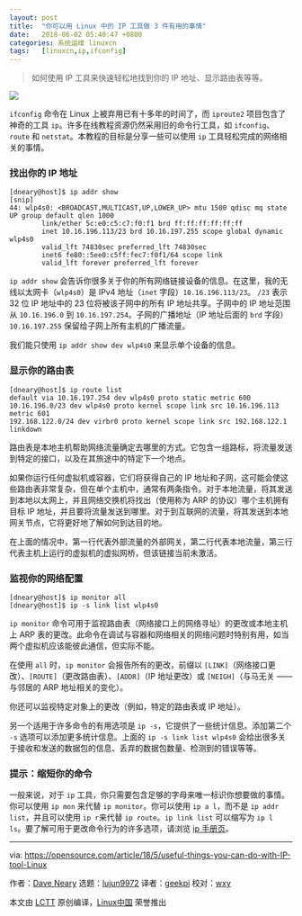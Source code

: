 ```yaml
---
layout: post
title:	"你可以用 Linux 中的 IP 工具做 3 件有用的事情"
date:	2018-06-02 05:40:47 +0800 
categories:	系统运维 linuxcn 
tags:	[linuxcn,ip,ifconfig]
---
```




> 
> 如何使用 IP 工具来快速轻松地找到你的 IP 地址、显示路由表等等。
> 
> 
> 


![](/Asserts/Images//attachment/album/201806/02/054023w7grjr6cjew6gz3e.jpg)


`ifconfig` 命令在 Linux 上被弃用已有十多年的时间了，而 `iproute2` 项目包含了神奇的工具 `ip`。许多在线教程资源仍然采用旧的命令行工具，如 `ifconfig`、`route` 和 `netstat`。本教程的目标是分享一些可以使用 `ip` 工具轻松完成的网络相关的事情。


### 找出你的 IP 地址



```
[dneary@host]$ ip addr show
[snip]
44: wlp4s0: <BROADCAST,MULTICAST,UP,LOWER_UP> mtu 1500 qdisc mq state UP group default qlen 1000
        link/ether 5c:e0:c5:c7:f0:f1 brd ff:ff:ff:ff:ff:ff
        inet 10.16.196.113/23 brd 10.16.197.255 scope global dynamic wlp4s0
        valid_lft 74830sec preferred_lft 74830sec
        inet6 fe80::5ee0:c5ff:fec7:f0f1/64 scope link
        valid_lft forever preferred_lft forever

```

`ip addr show` 会告诉你很多关于你的所有网络链接设备的信息。在这里，我的无线以太网卡（`wlp4s0`）是 IPv4 地址（`inet` 字段）`10.16.196.113/23`。 `/23` 表示 32 位 IP 地址中的 23 位将被该子网中的所有 IP 地址共享。子网中的 IP 地址范围从 `10.16.196.0` 到 `10.16.197.254`。子网的广播地址（IP 地址后面的 `brd` 字段）`10.16.197.255` 保留给子网上所有主机的广播流量。


我们能只使用 `ip addr show dev wlp4s0` 来显示单个设备的信息。


### 显示你的路由表



```
[dneary@host]$ ip route list
default via 10.16.197.254 dev wlp4s0 proto static metric 600
10.16.196.0/23 dev wlp4s0 proto kernel scope link src 10.16.196.113 metric 601
192.168.122.0/24 dev virbr0 proto kernel scope link src 192.168.122.1 linkdown

```

路由表是本地主机帮助网络流量确定去哪里的方式。它包含一组路标，将流量发送到特定的接口，以及在其旅途中的特定下一个地点。


如果你运行任何虚拟机或容器，它们将获得自己的 IP 地址和子网，这可能会使这些路由表非常复杂，但在单个主机中，通常有两条指令。对于本地流量，将其发送到本地以太网上，并且网络交换机将找出（使用称为 ARP 的协议）哪个主机拥有目标 IP 地址，并且要将流量发送到哪里。对于到互联网的流量，将其发送到本地网关节点，它将更好地了解如何到达目的地。


在上面的情况中，第一行代表外部流量的外部网关，第二行代表本地流量，第三行代表主机上运行的虚拟机的虚拟网桥，但该链接当前未激活。


### 监视你的网络配置



```
[dneary@host]$ ip monitor all
[dneary@host]$ ip -s link list wlp4s0

```

`ip monitor` 命令可用于监视路由表（网络接口上的网络寻址）的更改或本地主机上 ARP 表的更改。此命令在调试与容器和网络相关的网络问题时特别有用，如当两个虚拟机应该能彼此通信，但实际不能。


在使用 `all` 时，`ip monitor` 会报告所有的更改，前缀以 `[LINK]`（网络接口更改）、`[ROUTE]`（更改路由表）、`[ADDR]`（IP 地址更改）或 `[NEIGH]`（与马无关 —— 与邻居的 ARP 地址相关的变化）。


你还可以监视特定对象上的更改（例如，特定的路由表或 IP 地址）。


另一个适用于许多命令的有用选项是 `ip -s`，它提供了一些统计信息。添加第二个 `-s` 选项可以添加更多统计信息。上面的 `ip -s link list wlp4s0` 会给出很多关于接收和发送的数据包的信息、丢弃的数据包数量、检测到的错误等等。


### 提示：缩短你的命令


一般来说，对于 `ip` 工具，你只需要包含足够的字母来唯一标识你想要做的事情。你可以使用 `ip mon` 来代替 `ip monitor`。你可以使用 `ip a l`，而不是 `ip addr list`，并且可以使用 `ip r`来代替 `ip route`。`ip link list` 可以缩写为 `ip l ls`。要了解可用于更改命令行为的许多选项，请浏览 [ip 手册页](https://www.systutorials.com/docs/linux/man/8-ip-route/)。




---


via: <https://opensource.com/article/18/5/useful-things-you-can-do-with-IP-tool-Linux>


作者：[Dave Neary](https://opensource.com/users/dneary) 选题：[lujun9972](https://github.com/lujun9972) 译者：[geekpi](https://github.com/geekpi) 校对：[wxy](https://github.com/wxy)


本文由 [LCTT](https://github.com/LCTT/TranslateProject) 原创编译，[Linux中国](https://linux.cn/) 荣誉推出
